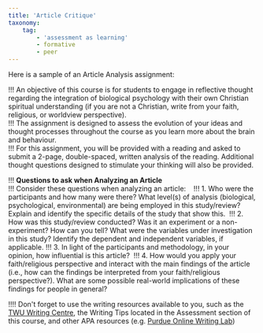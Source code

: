 ```yaml
---
title: 'Article Critique'
taxonomy:
    tag:
        - 'assessment as learning'
        - formative
        - peer
---
```


Here is a sample of an Article Analysis assignment:

!!! An objective of this course is for students to engage in reflective thought regarding the integration of biological psychology with their own Christian spiritual understanding (if you are not a Christian, write from your faith, religious, or worldview perspective).  
!!! The assignment is designed to assess the evolution of your ideas and thought processes throughout the course as you learn more about the brain and behaviour.  
!!! For this assignment, you will be provided with a reading and asked to submit a 2-page, double-spaced, written analysis of the reading. Additional thought questions designed to stimulate your thinking will also be provided.

!!! **Questions to ask when Analyzing an Article**  
!!! Consider these questions when analyzing an article:     
!!! 1. Who were the participants and how many were there? What level(s) of analysis (biological, psychological, environmental) are being employed in this study/review? Explain and identify the specific details of the study that show this. 
!!! 2. How was this study/review conducted? Was it an experiment or a non-experiment? How can you tell? What were the variables under investigation in this study? Identify the dependent and independent variables, if applicable.
!!! 3. In light of the participants and methodology, in your opinion, how influential is this article? 
!!! 4. How would you apply your faith/religious perspective and interact with the main findings of the article (i.e., how can the findings be interpreted from your faith/religious perspective?). What are some possible real-world implications of these findings for people in general?

!!!! Don't forget to use the writing resources available to you, such as the [TWU Writing Centre](https://www.twu.ca/learning-commons/writing-centre), the Writing Tips located in the Assessment section of this course, and other APA resources (e.g. [Purdue Online Writing Lab](https://owl.purdue.edu/owl/research_and_citation/apa_style/apa_formatting_and_style_guide/general_format.html))
